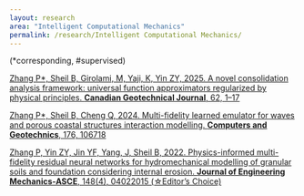 ```yaml
---
layout: research
area: "Intelligent Computational Mechanics"
permalink: /research/Intelligent Computational Mechanics/
---
```


(*corresponding, #supervised)

[Zhang P*, Sheil B, Girolami, M, Yaji, K, Yin ZY, 2025. A novel consolidation analysis framework: universal function approximators regularized by physical principles. **Canadian Geotechnical Journal**, 62, 1–17](https://cdnsciencepub.com/doi/abs/10.1139/cgj-2023-0567)  

[Zhang P*, Sheil B, Cheng Q, 2024. Multi-fidelity learned emulator for waves and porous coastal structures interaction modelling. **Computers and Geotechnics**, 176, 106718](https://www.sciencedirect.com/science/article/abs/pii/S0266352X24006578)  

[Zhang P, Yin ZY, Jin YF, Yang, J, Sheil B, 2022. Physics-informed multi-fidelity residual neural networks for hydromechanical modelling of granular soils and foundation considering internal erosion. **Journal of Engineering Mechanics-ASCE**, 148(4), 04022015 (☆Editor’s Choice)](https://ascelibrary.org/doi/abs/10.1061/(ASCE)EM.1943-7889.0002094)
